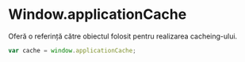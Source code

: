 # Window​.application​Cache

Oferă o referință către obiectul folosit pentru realizarea cacheing-ului.

```javascript
var cache = window.applicationCache;
```
